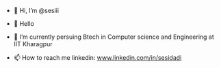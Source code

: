 - 👋 Hi, I’m @sesiii
- 👀 Hello
- 🌱 I’m currently persuing Btech in Computer science and Engineering at IIT Kharagpur

- 📫 How to reach me linkedin: www.linkedin.com/in/sesidadi



<!---
sesiii/sesiii is a ✨ special ✨ repository because its `README.md` (this file) appears on your GitHub profile.
You can click the Preview link to take a look at your changes.
--->
